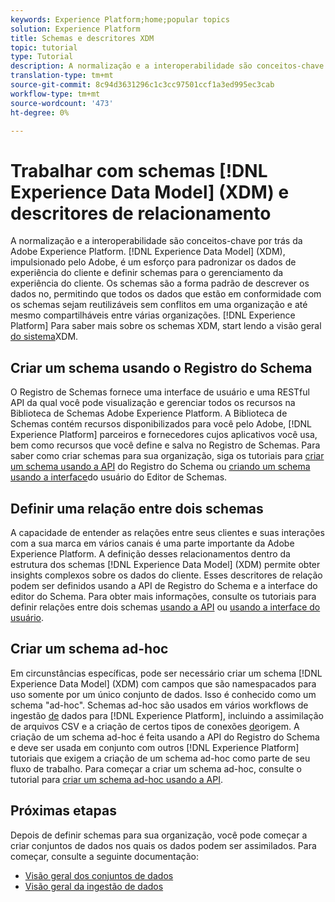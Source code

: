 ```yaml
---
keywords: Experience Platform;home;popular topics
solution: Experience Platform
title: Schemas e descritores XDM
topic: tutorial
type: Tutorial
description: A normalização e a interoperabilidade são conceitos-chave por trás da Adobe Experience Platform. O Experience Data Model (XDM), desenvolvido pela Adobe, é um esforço para padronizar os dados de experiência do cliente e definir schemas para o gerenciamento da experiência do cliente. Os schemas são a forma padrão de descrever dados no Experience Platform, permitindo que todos os dados que estão em conformidade com os schemas sejam reutilizáveis sem conflitos em uma organização e até mesmo compartilháveis entre várias organizações.
translation-type: tm+mt
source-git-commit: 8c94d3631296c1c3cc97501ccf1a3ed995ec3cab
workflow-type: tm+mt
source-wordcount: '473'
ht-degree: 0%

---
```



# Trabalhar com schemas [!DNL Experience Data Model] (XDM) e descritores de relacionamento

A normalização e a interoperabilidade são conceitos-chave por trás da Adobe Experience Platform. [!DNL Experience Data Model] (XDM), impulsionado pelo Adobe, é um esforço para padronizar os dados de experiência do cliente e definir schemas para o gerenciamento da experiência do cliente. Os schemas são a forma padrão de descrever os dados no, permitindo que todos os dados que estão em conformidade com os schemas sejam reutilizáveis sem conflitos em uma organização e até mesmo compartilháveis entre várias organizações. [!DNL Experience Platform] Para saber mais sobre os schemas XDM, start lendo a visão geral [do sistema](../xdm/home.md)XDM.

## Criar um schema usando o Registro do Schema

O Registro de Schemas fornece uma interface de usuário e uma RESTful API da qual você pode visualização e gerenciar todos os recursos na Biblioteca de Schemas Adobe Experience Platform. A Biblioteca de Schemas contém recursos disponibilizados para você pelo Adobe, [!DNL Experience Platform] parceiros e fornecedores cujos aplicativos você usa, bem como recursos que você define e salva no Registro de Schemas. Para saber como criar schemas para sua organização, siga os tutoriais para [criar um schema usando a API](../xdm/tutorials/create-schema-api.md) do Registro do Schema ou [criando um schema usando a interface](../xdm/tutorials/create-schema-ui.md)do usuário do Editor de Schemas.

## Definir uma relação entre dois schemas

A capacidade de entender as relações entre seus clientes e suas interações com a sua marca em vários canais é uma parte importante da Adobe Experience Platform. A definição desses relacionamentos dentro da estrutura dos schemas [!DNL Experience Data Model] (XDM) permite obter insights complexos sobre os dados do cliente. Esses descritores de relação podem ser definidos usando a API de Registro do Schema e a interface do editor do Schema. Para obter mais informações, consulte os tutoriais para definir relações entre dois schemas [usando a API](../xdm/tutorials/relationship-api.md) ou [usando a interface do usuário](../xdm/tutorials/relationship-ui.md).

## Criar um schema ad-hoc

Em circunstâncias específicas, pode ser necessário criar um schema [!DNL Experience Data Model] (XDM) com campos que são namespacados para uso somente por um único conjunto de dados. Isso é conhecido como um schema &quot;ad-hoc&quot;. Schemas ad-hoc são usados em vários workflows de ingestão [de](../ingestion/home.md) dados para [!DNL Experience Platform], incluindo a assimilação de arquivos CSV e a criação de certos tipos de conexões [de](../sources/home.md)origem. A criação de um schema ad-hoc é feita usando a API do Registro do Schema e deve ser usada em conjunto com outros [!DNL Experience Platform] tutoriais que exigem a criação de um schema ad-hoc como parte de seu fluxo de trabalho. Para começar a criar um schema ad-hoc, consulte o tutorial para [criar um schema ad-hoc usando a API](../xdm/tutorials/ad-hoc.md).

## Próximas etapas

Depois de definir schemas para sua organização, você pode começar a criar conjuntos de dados nos quais os dados podem ser assimilados. Para começar, consulte a seguinte documentação:

* [Visão geral dos conjuntos de dados](../catalog/datasets/overview.md)
* [Visão geral da ingestão de dados](../ingestion/home.md)